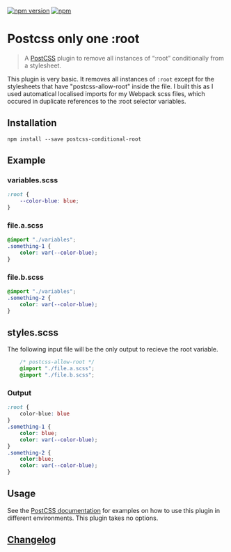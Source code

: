 [![npm version](https://badge.fury.io/js/postcss-conditional-root.svg)](https://badge.fury.io/js/postcss-conditional-root)
[![npm](https://img.shields.io/npm/dt/postcss-conditional-root.svg)]()
# Postcss only one :root
> A [PostCSS](https://github.com/postcss/postcss) plugin to remove all instances of “:root”  conditionally from a stylesheet.

This plugin is very basic. It removes all instances of `:root` except for the stylesheets that have "postcss-allow-root" inside the file. I built this as I used automatical localised imports for my Webpack scss files, which occured in duplicate references to the :root selector variables.


## Installation

```
npm install --save postcss-conditional-root
```

## Example

### variables.scss

```css
:root {
    --color-blue: blue;
}
```
### file.a.scss

```css
@import "./variables";
.something-1 {
    color: var(--color-blue);
}
```

### file.b.scss

```css
@import "./variables";
.something-2 {
    color: var(--color-blue);
}
```

## styles.scss
The following input file will be the only output to recieve the root variable.

```css
    /* postcss-allow-root */
    @import "./file.a.scss";
    @import "./file.b.scss";

```

### Output

```css
:root {
    color-blue: blue
}
.something-1 {
    color: blue;
    color: var(--color-blue);
}
.something-2 {
    color:blue;
    color: var(--color-blue);
}
```

## Usage

See the [PostCSS documentation](https://github.com/postcss/postcss#usage) for examples on how to use this plugin in different environments.
This plugin takes no options.

## [Changelog](CHANGELOG.md)

